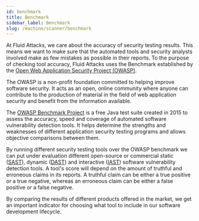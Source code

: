 ```yaml
---
id: benchmark
title: Benchmark
sidebar_label: Benchmark
slug: /machine/scanner/benchmark
---
```


At Fluid Attacks,
we care about the accuracy of security testing results.
This means we want to make sure
that the automated tools and security analysts involved
make as few mistakes as possible in their reports.
To the purpose of checking tool accuracy,
Fluid Attacks uses the Benchmark
established by the [Open Web Application Security Project (OWASP)](https://owasp.org/).

The OWASP
is a non-profit foundation
committed to helping improve
software security.
It acts as an open,
online community where anyone
can contribute to the production of material
in the field of web application security
and benefit from the information available.

The [OWASP Benchmark Project](https://owasp.org/www-project-benchmark/)
is a free Java test suite
created in 2015 to assess the accuracy,
speed and coverage of automated
software vulnerability detection tools.
It helps determine the strengths
and weaknesses of different
application security testing programs
and allows objective comparisons between them.

By running different security testing tools
over the OWASP benchmark
we can put under evaluation different
open-source or commercial
static ([SAST](https://www.gartner.com/en/information-technology/glossary/static-application-security-testing-sast)),
dynamic ([DAST](https://www.gartner.com/en/information-technology/glossary/dynamic-application-security-testing-dast))
and interactive ([IAST](https://www.comparitech.com/net-admin/what-is-iast/))
software vulnerability detection tools.
A tool's score will depend on the amount of truthful
and erroneous claims
in its reports.
A truthful claim can be either a true positive or a true negative,
whereas an erroneous claim can be either a false positive or a false negative.

By comparing the results of different products
offered in the market,
we get an important indicator
for choosing what tool to include
in our software development lifecycle.
